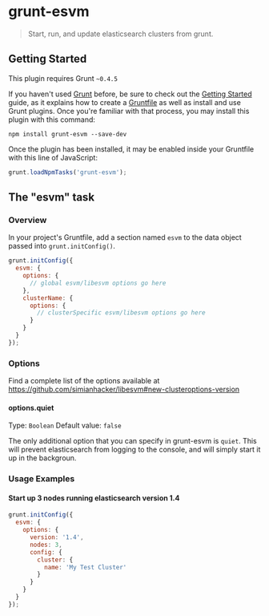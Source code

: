 # grunt-esvm

> Start, run, and update elasticsearch clusters from grunt.

## Getting Started
This plugin requires Grunt `~0.4.5`

If you haven't used [Grunt](http://gruntjs.com/) before, be sure to check out the [Getting Started](http://gruntjs.com/getting-started) guide, as it explains how to create a [Gruntfile](http://gruntjs.com/sample-gruntfile) as well as install and use Grunt plugins. Once you're familiar with that process, you may install this plugin with this command:

```shell
npm install grunt-esvm --save-dev
```

Once the plugin has been installed, it may be enabled inside your Gruntfile with this line of JavaScript:

```js
grunt.loadNpmTasks('grunt-esvm');
```

## The "esvm" task

### Overview
In your project's Gruntfile, add a section named `esvm` to the data object passed into `grunt.initConfig()`.

```js
grunt.initConfig({
  esvm: {
    options: {
      // global esvm/libesvm options go here
    },
    clusterName: {
      options: {
        // clusterSpecific esvm/libesvm options go here
      }
    }
  }
});
```

### Options

Find a complete list of the options available at https://github.com/simianhacker/libesvm#new-clusteroptions-version

#### options.quiet
Type: `Boolean`
Default value: `false`

The only additional option that you can specify in grunt-esvm is `quiet`. This will prevent elasticsearch from logging to the console, and will simply start it up in the backgroun.

### Usage Examples

#### Start up 3 nodes running elasticsearch version 1.4

```js
grunt.initConfig({
  esvm: {
    options: {
      version: '1.4',
      nodes: 3,
      config: {
        cluster: {
          name: 'My Test Cluster'
        }
      }
    }
  }
});
```
